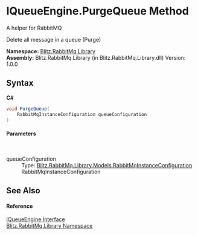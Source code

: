 # IQueueEngine.PurgeQueue Method 
A helper for RabbitMQ 

Delete all message in a queue (Purge)

**Namespace:**&nbsp;<a href="f6e00f21-ec8a-8742-25dd-f94a41f35c7c.md">Blitz.RabbitMq.Library</a><br />**Assembly:**&nbsp;Blitz.RabbitMq.Library (in Blitz.RabbitMq.Library.dll) Version: 1.0.0

## Syntax

**C#**<br />
``` C#
void PurgeQueue(
	RabbitMqInstanceConfiguration queueConfiguration
)
```


#### Parameters
&nbsp;<dl><dt>queueConfiguration</dt><dd>Type: <a href="bc1ca943-d40a-1fc4-5ffa-53d98b488acf.md">Blitz.RabbitMq.Library.Models.RabbitMqInstanceConfiguration</a><br />RabbitMqInstanceConfiguration</dd></dl>

## See Also


#### Reference
<a href="a4afde45-3699-1078-58f4-5918c6b33139.md">IQueueEngine Interface</a><br /><a href="f6e00f21-ec8a-8742-25dd-f94a41f35c7c.md">Blitz.RabbitMq.Library Namespace</a><br />